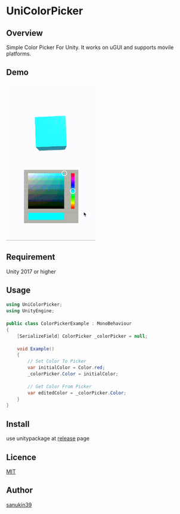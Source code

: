 # UniColorPicker

## Overview
Simple Color Picker For Unity. It works on uGUI and supports movile platforms.

## Demo
![Demo](https://github.com/sanukin39/UniColorPicker/blob/master/Demo/colorpickerdemo.gif)

## Requirement
Unity 2017 or higher

## Usage
```csharp
using UniColorPicker;
using UnityEngine;

public class ColorPickerExample : MonoBehaviour
{
    [SerializeField] ColorPicker _colorPicker = null;

    void Example()
    {
        // Set Color To Picker
        var initialColor = Color.red;
        _colorPicker.Color = initialColor;
        
        // Get Color From Picker
        var editedColor = _colorPicker.Color;
    }
}
```

## Install
use unitypackage at [release](https://github.com/sanukin39/UniColorPicker/releases/) page

## Licence
[MIT](https://github.com/sanukin39/UniColorPicker/blob/master/LICENSE)

## Author
[sanukin39](https://github.com/sanukin39)
